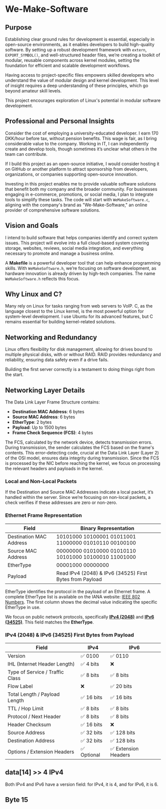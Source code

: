 # We-Make-Software

## Purpose

Establishing clear ground rules for development is essential, especially in open-source environments, as it enables developers to build high-quality software. By setting up a robust development framework with `extern`, `EXPORT_SYMBOL()`, and well-structured header files, we’re creating a toolkit of modular, reusable components across kernel modules, setting the foundation for efficient and scalable development workflows.

Having access to project-specific files empowers skilled developers who understand the value of modular design and kernel development. This level of insight requires a deep understanding of these principles, which go beyond amateur skill levels.

This project encourages exploration of Linux's potential in modular software development.

## Professional and Personal Insights

Consider the cost of employing a university-educated developer. I earn 170 DKK/hour before tax, without pension benefits. This wage is fair, as I bring considerable value to the company. Working in IT, I can independently create and develop tools, though sometimes it’s unclear what others in the team can contribute.

If I build this project as an open-source initiative, I would consider hosting it on GitHub or another platform to attract sponsorship from developers, organizations, or companies supporting open-source innovation.

Investing in this project enables me to provide valuable software solutions that benefit both my company and the broader community. For businesses engaging in e-commerce, promotions, or social media, I plan to integrate tools to simplify these tasks. The code will start with `WeMakeSoftware.c`, aligning with the company's brand as "We-Make-Software," an online provider of comprehensive software solutions.

## Vision and Goals

I intend to build software that helps companies identify and correct system issues. This project will evolve into a full cloud-based system covering storage, websites, reviews, social media integration, and everything necessary to promote and manage a business online.

A **Makefile** is a powerful developer tool that can help enhance programming skills. With `WeMakeSoftware.h`, we’re focusing on software development, as hardware innovation is already driven by high-tech companies. The name `WeMakeSoftware.h` reflects this focus.

## Why Linux and C?

Many rely on Linux for tasks ranging from web servers to VoIP. C, as the language closest to the Linux kernel, is the most powerful option for system-level development. I use Ubuntu for its advanced features, but C remains essential for building kernel-related solutions.

## Networking and Redundancy

Linux offers flexibility for disk management, allowing for drives bound to multiple physical disks, with or without RAID. RAID provides redundancy and reliability, ensuring data safety even if a drive fails.

Building the first server correctly is a testament to doing things right from the start.

## Networking Layer Details

The Data Link Layer Frame Structure contains:

- **Destination MAC Address**: 6 bytes
- **Source MAC Address**: 6 bytes
- **EtherType**: 2 bytes
- **Payload**: Up to 1500 bytes
- **Frame Check Sequence (FCS)**: 4 bytes

The FCS, calculated by the network device, detects transmission errors. During transmission, the sender calculates the FCS based on the frame's contents. This error-detecting code, crucial at the Data Link Layer (Layer 2) of the OSI model, ensures data integrity during transmission. Since the FCS is processed by the NIC before reaching the kernel, we focus on processing the relevant headers and payloads in the kernel.

### Local and Non-Local Packets

If the Destination and Source MAC Addresses indicate a local packet, it’s handled within the server. Since we’re focusing on non-local packets, a check verifies if these addresses are zero or non-zero.

### Ethernet Frame Representation

| Field                   | Binary Representation                                              |
|-------------------------|--------------------------------------------------------------------|
| Destination MAC Address | 10101000 10100001 01011001 11000000 01010110 00100100             |
| Source MAC Address      | 00000000 01010000 01010110 10101000 10100010 11001000             |
| EtherType               | 00001000 00000000                                                 |
| Payload               | Read IPv4 (2048) & IPv6 (34525) First Bytes from Payload |

EtherType identifies the protocol in the payload of an Ethernet frame. A complete EtherType list is available on the IANA website: [IEEE 802 Numbers](https://www.iana.org/assignments/ieee-802-numbers/ieee-802-numbers.xhtml). The first column shows the decimal value indicating the specific EtherType in use.

We focus on public network protocols, specifically [**IPv4 (2048)**](https://www.rfc-editor.org/rfc/rfc791) and [**IPv6 (34525)**](https://www.rfc-editor.org/rfc/rfc8200.html). This field matches the **EtherType**.

### IPv4 (2048) & IPv6 (34525) First Bytes from Payload

| Field                     | IPv4       | IPv6                  |
|---------------------------|------------|-----------------------|
| Version                   | ✅ 0100    | ✅ 0110               |
| IHL (Internet Header Length) | ✅ 4 bits | ❌                    |
| Type of Service / Traffic Class | ✅ 8 bits | ✅ 8 bits         |
| Flow Label                | ❌         | ✅ 20 bits            |
| Total Length / Payload Length | ✅ 16 bits | ✅ 16 bits       |
| TTL / Hop Limit           | ✅ 8 bits  | ✅ 8 bits            |
| Protocol / Next Header    | ✅ 8 bits  | ✅ 8 bits            |
| Header Checksum           | ✅ 16 bits | ❌                    |
| Source Address            | ✅ 32 bits | ✅ 128 bits          |
| Destination Address       | ✅ 32 bits | ✅ 128 bits          |
| Options / Extension Headers | ✅ Optional | ✅ Extension Headers |

## data[14] >> 4 IPv4

Both IPv4 and IPv6 have a version field: for IPv4, it is 4, and for IPv6, it is 6.

## Byte 15